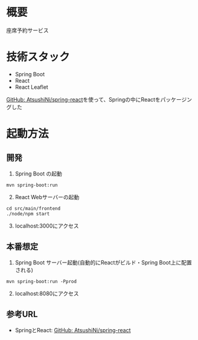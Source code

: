 # 概要
座席予約サービス

# 技術スタック
- Spring Boot
- React
- React Leaflet

[GitHub: AtsushiNi/spring-react](https://github.com/AtsushiNi/spring-react)を使って、Springの中にReactをパッケージングした

# 起動方法
## 開発
1. Spring Boot の起動
```
mvn spring-boot:run
```

2. React Webサーバーの起動
```
cd src/main/frontend
./node/npm start
```

3. localhost:3000にアクセス

## 本番想定
1. Spring Boot サーバー起動(自動的にReactがビルド・Spring Boot上に配置される)
```
mvn spring-boot:run -Pprod
```

2. localhost:8080にアクセス

## 参考URL
- SpringとReact: [GitHub: AtsushiNi/spring-react](https://github.com/AtsushiNi/spring-react)